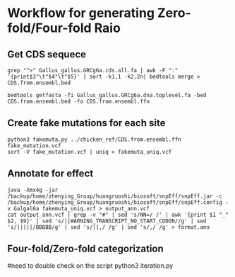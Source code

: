 # Workflow for generating Zero-fold/Four-fold Raio

## Get CDS sequece

```
grep "^>" Gallus_gallus.GRCg6a.cds.all.fa | awk -F ":" '{print$3"\t"$4"\t"$5}' | sort -k1,1 -k2,2n| bedtools merge > CDS.from.ensembl.bed

bedtools getfasta -fi Gallus_gallus.GRCg6a.dna.toplevel.fa -bed CDS.from.ensembl.bed -fo CDS.from.ensembl.ffn
```
## Create fake mutations for each site

```
python3 fakemuta.py ../chicken_ref/CDS.from.ensembl.ffn fake_mutation.vcf
sort -V fake_mutation.vcf | uniq > fakemuta_uniq.vcf
```

## Annotate for effect

```
java -Xmx4g -jar /backup/home/zhenying_Group/huangruoshi/biosoft/snpEff/snpEff.jar -c /backup/home/zhenying_Group/huangruoshi/biosoft/snpEff/snpEff.config -v Galgal6a fakemuta_uniq.vcf > output_ann.vcf
cat output_ann.vcf | grep -v "#" | sed 's/NN=/ /' | awk '{print $1 "_" $2, $9}' | sed 's/||WARNING_TRANSCRIPT_NO_START_CODON//g' | sed 's/|||||/BBBBB/g' | sed 's/||,/ /g' | sed 's/,/ /g' > format.ann
```

## Four-fold/Zero-fold categorization
#need to double check on the script
python3 iteration.py

